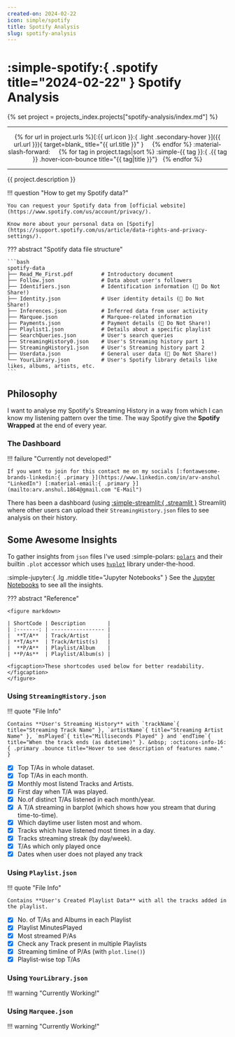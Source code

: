 ```yaml
---
created-on: 2024-02-22
icon: simple/spotify
title: Spotify Analysis
slug: spotify-analysis
---
```


# :simple-spotify:{ .spotify title="2024-02-22" } Spotify Analysis

{% set project = projects_index.projects["spotify-analysis/index.md"] %}

<hr>
<p align=center markdown>
{% for url in project.urls %}[:{{ url.icon }}:{ .light .secondary-hover }]({{ url.url }}){ target=blank_ title="{{ url.title }}" } &nbsp; &nbsp; {% endfor %}
:material-slash-forward: &nbsp; &nbsp;
{% for tag in project.tags|sort %} :simple-{{ tag }}:{ .{{ tag }} .hover-icon-bounce title="{{ tag|title }}"} &nbsp; {% endfor %}
</p>
<hr>

<p style="text-align: justify;">{{ project.description }}</p>

!!! question "How to get my Spotify data?"

    You can request your Spotify data from [official website](https://www.spotify.com/us/account/privacy/).

    Know more about your personal data on [Spotify](https://support.spotify.com/us/article/data-rights-and-privacy-settings/).

??? abstract "Spotify data file structure"

    ```bash
    spotify-data
    ├── Read_Me_First.pdf         # Introductory document
    ├── Follow.json               # Data about user's followers
    ├── Identifiers.json          # Identification information (🙅 Do Not Share!)
    ├── Identity.json             # User identity details (🙅 Do Not Share!)
    ├── Inferences.json           # Inferred data from user activity
    ├── Marquee.json              # Marquee-related information
    ├── Payments.json             # Payment details (🙅 Do Not Share!)
    ├── Playlist1.json            # Details about a specific playlist
    ├── SearchQueries.json        # User's search queries
    ├── StreamingHistory0.json    # User's Streaming history part 1
    ├── StreamingHistory1.json    # User's Streaming history part 2
    ├── Userdata.json             # General user data (🙅 Do Not Share!)
    └── YourLibrary.json          # User's Spotify library details like likes, albums, artists, etc.
    ```

## Philosophy

I want to analyse my Spotify's Streaming History in a way from which I can know my listening pattern over the time.
The way Spotify give the **Spotify Wrapped** at the end of every year.

### The Dashboard

!!! failure "Currently not developed!"

    If you want to join for this contact me on my socials [:fontawesome-brands-linkedin:{ .primary }](https://www.linkedin.com/in/arv-anshul "LinkedIn") [:material-email:{ .primary }](mailto:arv.anshul.1864@gmail.com "E-Mail")

There has been a dashboard (using [:simple-streamlit:{ .streamlit }](https://streamlit.io) Streamlit) where other users can upload their `StreamingHistory.json` files to see analysis on their history.

## Some Awesome Insights

To gather insights from `json` files I've used :simple-polars: [`polars`](https://pola.rs) and their builtin `.plot` accessor which uses [`hvplot`](https://hvplot.holoviz.org/) library under-the-hood.

:simple-jupyter:{ .lg .middle title="Jupyter Notebooks" } See the [Jupyter Notebooks](https://github.com/arv-anshul/notebooks/tree/main/spotify-analysis) to see all the insights.

??? abstract "Reference"

    <figure markdown>

    | ShortCode | Description       |
    | :-------: | ----------------- |
    |  **T/A**  | Track/Artist      |
    | **T/As**  | Track/Artist(s)   |
    |  **P/A**  | Playlist/Album    |
    | **P/As**  | Playlist/Album(s) |

    <figcaption>These shortcodes used below for better readability.</figcaption>
    </figure>

### Using `StreamingHistory.json`

!!! quote "File Info"

    Contains **User's Streaming History** with `trackName`{ title="Streaming Track Name" }, `artistName`{ title="Streaming Artist Name" }, `msPlayed`{ title="Milliseconds Played" } and `endTime`{ title="When the track ends (as datetime)" }. &nbsp; :octicons-info-16:{ .primary .bounce title="Hover to see description of features name." }

- [x] Top T/As in whole dataset.
- [x] Top T/As in each month.
- [x] Monthly most listend Tracks and Artists.
- [x] First day when T/A was played.
- [x] No.of distinct T/As listened in each month/year.
- [x] A T/A streaming in barplot (which shows how you stream that during time-to-time).
- [x] Which daytime user listen most and whom.
- [x] Tracks which have listened most times in a day.
- [x] Tracks streaming streak (by day/week).
- [x] T/As which only played once
- [x] Dates when user does not played any track

### Using `Playlist.json`

!!! quote "File Info"

    Contains **User's Created Playlist Data** with all the tracks added in the playlist.

- [x] No. of T/As and Albums in each Playlist
- [x] Playlist MinutesPlayed
- [x] Most streamed P/As
- [x] Check any Track present in multiple Playlists
- [x] Streaming timline of P/As (with `plot.line()`)
- [x] Playlist-wise top T/As

### Using `YourLibrary.json`

!!! warning "Currently Working!"

### Using `Marquee.json`

!!! warning "Currently Working!"
